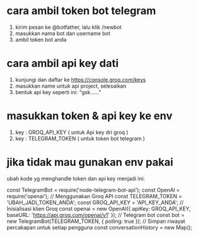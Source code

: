 
# cara ambil token bot telegram 
1. kirim pesan ke @botfather, lalu klik /newbot
2. masukkan nama bot dan username bot
3. ambil token bot anda

# cara ambil api key dati 
1. kunjungi dan daftar ke https://console.groq.com/keys
2. masukkan name untuk api project, selesaikan
3. bentuk api key seperti ini: "gsk......"

# masukkan token & api key ke env
1. key : GROQ_API_KEY ( untuk Api key dri groq )
2. key : TELEGRAM_TOKEN ( untuk token bot telegram )

# jika tidak mau gunakan env pakai
ubah kode yg menghandle token dan api key menjadi ini:

const TelegramBot = require('node-telegram-bot-api');
const OpenAI = require('openai');
// Menggunakan Groq API 
const TELEGRAM_TOKEN = 'UBAH_JADI_TOKEN_ANDA';
const GROQ_API_KEY = 'API_KEY_ANDA';
// Inisialisasi klien Groq
const openai = new OpenAI({ 
  apiKey: GROQ_API_KEY,
  baseURL: 'https://api.groq.com/openai/v1'
});
// Telegram bot
const bot = new TelegramBot(TELEGRAM_TOKEN, { polling: true });
// Simpan riwayat percakapan untuk setiap pengguna
const conversationHistory = new Map();
